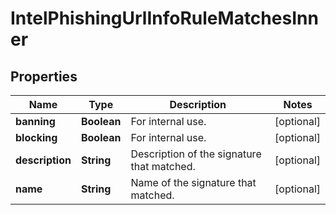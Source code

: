 

# IntelPhishingUrlInfoRuleMatchesInner


## Properties

| Name | Type | Description | Notes |
|------------ | ------------- | ------------- | -------------|
|**banning** | **Boolean** | For internal use. |  [optional] |
|**blocking** | **Boolean** | For internal use. |  [optional] |
|**description** | **String** | Description of the signature that matched. |  [optional] |
|**name** | **String** | Name of the signature that matched. |  [optional] |




